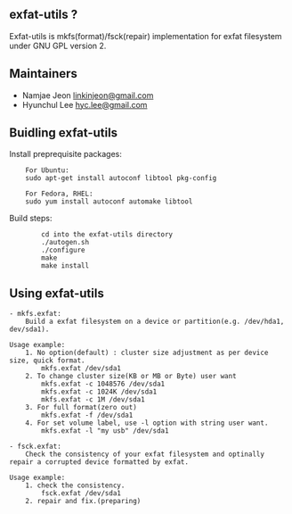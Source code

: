 
## exfat-utils ?
Exfat-utils is mkfs(format)/fsck(repair) implementation for exfat filesystem under GNU GPL version 2.

## Maintainers
* Namjae Jeon <linkinjeon@gmail.com>
* Hyunchul Lee <hyc.lee@gmail.com>

## Buidling exfat-utils
Install preprequisite packages:
```
	For Ubuntu:
	sudo apt-get install autoconf libtool pkg-config

	For Fedora, RHEL:
	sudo yum install autoconf automake libtool
```

Build steps:
```
        cd into the exfat-utils directory
        ./autogen.sh
        ./configure
        make
        make install
```

## Using exfat-utils
```
- mkfs.exfat:
	Build a exfat filesystem on a device or partition(e.g. /dev/hda1, dev/sda1).

Usage example:
	1. No option(default) : cluster size adjustment as per device size, quick format.
		mkfs.exfat /dev/sda1
	2. To change cluster size(KB or MB or Byte) user want
		mkfs.exfat -c 1048576 /dev/sda1
		mkfs.exfat -c 1024K /dev/sda1
		mkfs.exfat -c 1M /dev/sda1
	3. For full format(zero out)
		mkfs.exfat -f /dev/sda1
	4. For set volume label, use -l option with string user want.
		mkfs.exfat -l "my usb" /dev/sda1

- fsck.exfat:
	Check the consistency of your exfat filesystem and optinally repair a corrupted device formatted by exfat.

Usage example:
	1. check the consistency.
		fsck.exfat /dev/sda1
	2. repair and fix.(preparing)
```
